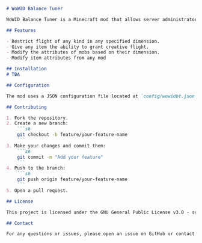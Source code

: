 ```markdown
# WoWID Balance Tuner

WoWID Balance Tuner is a Minecraft mod that allows server administrators to manage and balance player abilities, specifically focusing on creative flight permissions in different dimensions.

## Features

- Restrict flight of any kind in any specified dimension.
- Give any item the ability to grant creative flight.
- Modify the attributes of mobs based on their dimension.
- Modify item attributes from any mod

## Installation
# TBA

## Configuration

The mod uses a JSON configuration file located at `config/wowidbt.json`. Ensure the file is properly formatted and contains the necessary settings for your server.

## Contributing

1. Fork the repository.
2. Create a new branch:
    ```sh
    git checkout -b feature/your-feature-name
    ```
3. Make your changes and commit them:
    ```sh
    git commit -m "Add your feature"
    ```
4. Push to the branch:
    ```sh
    git push origin feature/your-feature-name
    ```
5. Open a pull request.

## License

This project is licensed under the GNU General Public License v3.0 - see the [LICENSE](https://www.gnu.org/licenses/gpl-3.0.md) file for details.

## Contact

For any questions or issues, please open an issue on GitHub or contact the project maintainer.

```